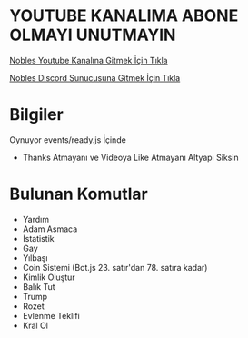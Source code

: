 # YOUTUBE KANALIMA ABONE OLMAYI UNUTMAYIN

[Nobles Youtube Kanalına Gitmek İçin Tıkla](https://www.youtube.com/noblesyt)

[Nobles Discord Sunucusuna Gitmek İçin Tıkla](https://discord.gg/Rs5ss84)

# Bilgiler

Oynuyor events/ready.js İçinde

- Thanks Atmayanı ve Videoya Like Atmayanı Altyapı Siksin

# Bulunan Komutlar

- Yardım
- Adam Asmaca
- İstatistik
- Gay
- Yılbaşı
- Coin Sistemi (Bot.js 23. satır'dan 78. satıra kadar)
- Kimlik Oluştur
- Balık Tut
- Trump
- Rozet
- Evlenme Teklifi
- Kral Ol
